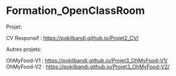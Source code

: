 # Formation_OpenClassRoom

Projet:

CV Responsif : https://pokilbandi.github.io/Projet2_CV/




Autres projets:

OhMyFood-V1 : https://pokilbandi.github.io/Projet3_OhMyFood-V1/
OhMyFood-V2 : https://pokilbandi.github.io/Projet3_OhMyFood-V2/
